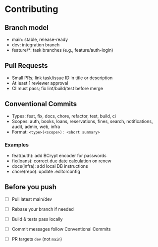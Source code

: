 # Contributing

## Branch model
- main: stable, release-ready
- dev: integration branch
- feature/*: task branches (e.g., feature/auth-login)

## Pull Requests
- Small PRs; link task/issue ID in title or description
- At least 1 reviewer approval
- CI must pass; fix lint/build/test before merge

## Conventional Commits
- Types: feat, fix, docs, chore, refactor, test, build, ci
- Scopes: auth, books, loans, reservations, fines, search, notifications, audit, admin, web, infra
- Format: `<type>(<scope>): <short summary>`

### Examples
- feat(auth): add BCrypt encoder for passwords
- fix(loans): correct due date calculation on renew
- docs(infra): add local DB instructions
- chore(repo): update .editorconfig

## Before you push
- [ ] Pull latest main/dev
- [ ] Rebase your branch if needed
- [ ] Build & tests pass locally
- [ ] Commit messages follow Conventional Commits
- [ ] PR targets `dev` (not `main`)

